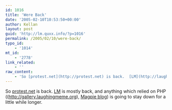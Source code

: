 ```yaml
---
id: 1016
title: 'Were Back'
date: '2005-02-10T10:53:50+00:00'
author: Kellan
layout: post
guid: 'http://lm.quxx.info/?p=1016'
permalink: /2005/02/10/were-back/
typo_id:
    - '1014'
mt_id:
    - '2778'
link_related:
    - ''
raw_content:
    - 'So [protest.net](http://protest.net) is back.  [LM](http://laughingmeme.org) is mostly back, and anything which relied on PHP ([gallery](http://gallery.laughingmeme.org), [Magpie blog](http://laughingmeme.org/magpie_blog)) is going to stay down for a little while longer.'
---
```


So [protest.net](http://protest.net) is back. [LM](http://laughingmeme.org) is mostly back, and anything which relied on PHP ((http://gallery.laughingmeme.org), [Magpie blog](http://laughingmeme.org/magpie\_blog)) is going to stay down for a little while longer.